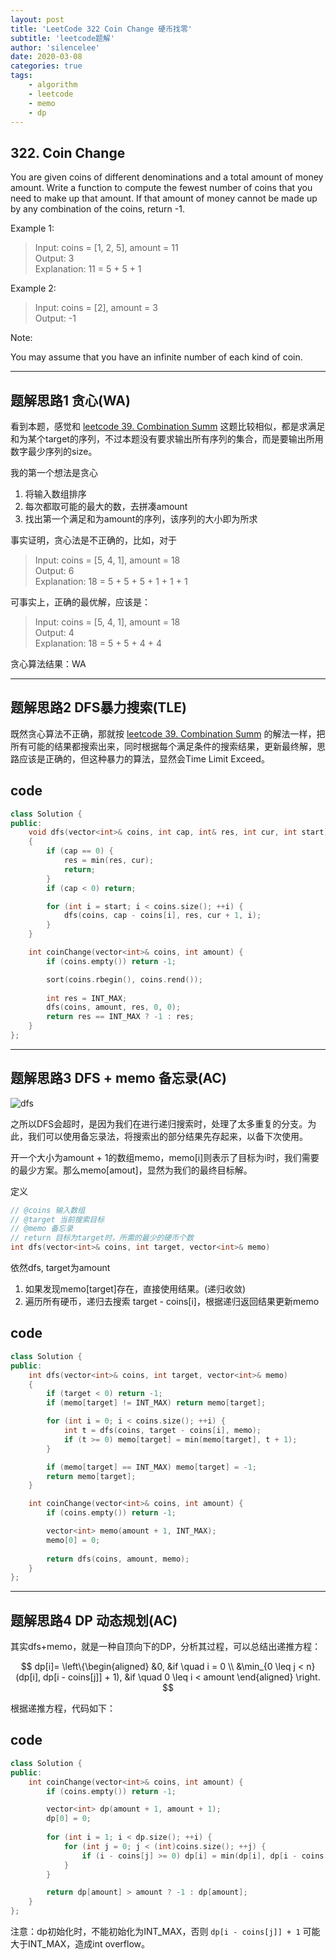 ```yaml
---
layout: post
title: 'LeetCode 322 Coin Change 硬币找零'
subtitle: 'leetcode题解'
author: 'silencelee'
date: 2020-03-08
categories: true
tags: 
    - algorithm
    - leetcode
    - memo
    - dp
---
```


## 322. Coin Change

You are given coins of different denominations and a total amount of money amount. Write a function to compute the fewest number of coins that you need to make up that amount. If that amount of money cannot be made up by any combination of the coins, return -1.

Example 1:

> Input: coins = [1, 2, 5], amount = 11  
Output: 3  
Explanation: 11 = 5 + 5 + 1

Example 2:

> Input: coins = [2], amount = 3  
Output: -1


Note:

You may assume that you have an infinite number of each kind of coin.

---

## 题解思路1 贪心(WA)

看到本题，感觉和 [leetcode 39. Combination Summ](https://leetcode.com/problems/combination-sum) 这题比较相似，都是求满足和为某个target的序列，不过本题没有要求输出所有序列的集合，而是要输出所用数字最少序列的size。

我的第一个想法是贪心

1. 将输入数组排序
2. 每次都取可能的最大的数，去拼凑amount
3. 找出第一个满足和为amount的序列，该序列的大小即为所求

事实证明，贪心法是不正确的，比如，对于

> Input: coins = [5, 4, 1], amount = 18  
Output:  6  
Explanation: 18 = 5 + 5 + 5 + 1 + 1 + 1

可事实上，正确的最优解，应该是：

> Input: coins = [5, 4, 1], amount = 18  
Output:  4  
Explanation: 18 = 5 + 5 + 4 + 4

贪心算法结果：WA

---

## 题解思路2 DFS暴力搜索(TLE)

既然贪心算法不正确，那就按 [leetcode 39. Combination Summ](https://leetcode.com/problems/combination-sum) 的解法一样，把所有可能的结果都搜索出来，同时根据每个满足条件的搜索结果，更新最终解，思路应该是正确的，但这种暴力的算法，显然会Time Limit Exceed。

## code
```cpp
class Solution {
public:
    void dfs(vector<int>& coins, int cap, int& res, int cur, int start)
    {
        if (cap == 0) {
            res = min(res, cur);
            return;
        }
        if (cap < 0) return;

        for (int i = start; i < coins.size(); ++i) {
            dfs(coins, cap - coins[i], res, cur + 1, i);
        }
    }

    int coinChange(vector<int>& coins, int amount) {
        if (coins.empty()) return -1;

        sort(coins.rbegin(), coins.rend());
        
        int res = INT_MAX;
        dfs(coins, amount, res, 0, 0);
        return res == INT_MAX ? -1 : res;
    }
};
```
---
## 题解思路3 DFS + memo 备忘录(AC)

![dfs](https://pic.leetcode-cn.com/32128c822b67e7a851e78165e4498d71519c5ba7c1476e60f7d9e8c2df7487b0-%E5%B1%8F%E5%B9%95%E5%BF%AB%E7%85%A7%202020-03-08%2010.33.52.png)


之所以DFS会超时，是因为我们在进行递归搜索时，处理了太多重复的分支。为此，我们可以使用备忘录法，将搜索出的部分结果先存起来，以备下次使用。

开一个大小为amount + 1的数组memo，memo[i]则表示了目标为i时，我们需要的最少方案。那么memo[amout]，显然为我们的最终目标解。

定义
```cpp
// @coins 输入数组
// @target 当前搜索目标
// @memo 备忘录
// return 目标为target时，所需的最少的硬币个数
int dfs(vector<int>& coins, int target, vector<int>& memo)
```

依然dfs, target为amount
1. 如果发现memo[target]存在，直接使用结果。(递归收敛)
2. 遍历所有硬币，递归去搜索 target - coins[i]，根据递归返回结果更新memo

## code
```cpp
class Solution {
public:
    int dfs(vector<int>& coins, int target, vector<int>& memo)
    {
        if (target < 0) return -1;
        if (memo[target] != INT_MAX) return memo[target];

        for (int i = 0; i < coins.size(); ++i) {
            int t = dfs(coins, target - coins[i], memo);
            if (t >= 0) memo[target] = min(memo[target], t + 1);
        }

        if (memo[target] == INT_MAX) memo[target] = -1;
        return memo[target];
    }

    int coinChange(vector<int>& coins, int amount) {
        if (coins.empty()) return -1;

        vector<int> memo(amount + 1, INT_MAX);
        memo[0] = 0;
        
        return dfs(coins, amount, memo);
    }
};
```

---

## 题解思路4 DP 动态规划(AC)

其实dfs+memo，就是一种自顶向下的DP，分析其过程，可以总结出递推方程：

$$
dp[i]=
\left\{\begin{aligned}
&0,  &if \quad i = 0 \\
&\min_{0 \leq j < n}(dp[i], dp[i - coins[j]] + 1), &if \quad 0 \leq i < amount
\end{aligned}
\right.
$$

根据递推方程，代码如下：

## code
```cpp
class Solution {
public:
    int coinChange(vector<int>& coins, int amount) {
        if (coins.empty()) return -1;

        vector<int> dp(amount + 1, amount + 1);
        dp[0] = 0;
        
        for (int i = 1; i < dp.size(); ++i) {
            for (int j = 0; j < (int)coins.size(); ++j) {
                if (i - coins[j] >= 0) dp[i] = min(dp[i], dp[i - coins[j]] + 1);
            }
        }

        return dp[amount] > amount ? -1 : dp[amount];
    }
};
```
注意：dp初始化时，不能初始化为INT_MAX，否则 ```dp[i - coins[j]] + 1``` 可能大于INT_MAX，造成int overflow。
